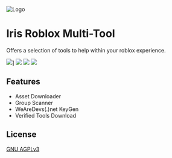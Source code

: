 ![Logo](https://dev-to-uploads.s3.amazonaws.com/uploads/articles/th5xamgrr6se0x5ro4g6.png)

# Iris Roblox Multi-Tool

Offers a selection of tools to help within your roblox experience.

![](https://img.shields.io/badge/License-GNU%20AGPL%20v3-yellow.svg)]
![](https://img.shields.io/github/downloads/IrisV3rm/IrisRobloxMultiTool/total) 
![](https://img.shields.io/twitch/status/irisdev?style=social)
![](https://img.shields.io/youtube/channel/subscribers/UC7eKTp0XmY1WwrLBndraSHA?style=social)
## Features

- Asset Downloader
- Group Scanner
- WeAreDevs(.)net KeyGen
- Verified Tools Download


## License

[GNU AGPLv3](https://choosealicense.com/licenses/agpl-3.0/)

